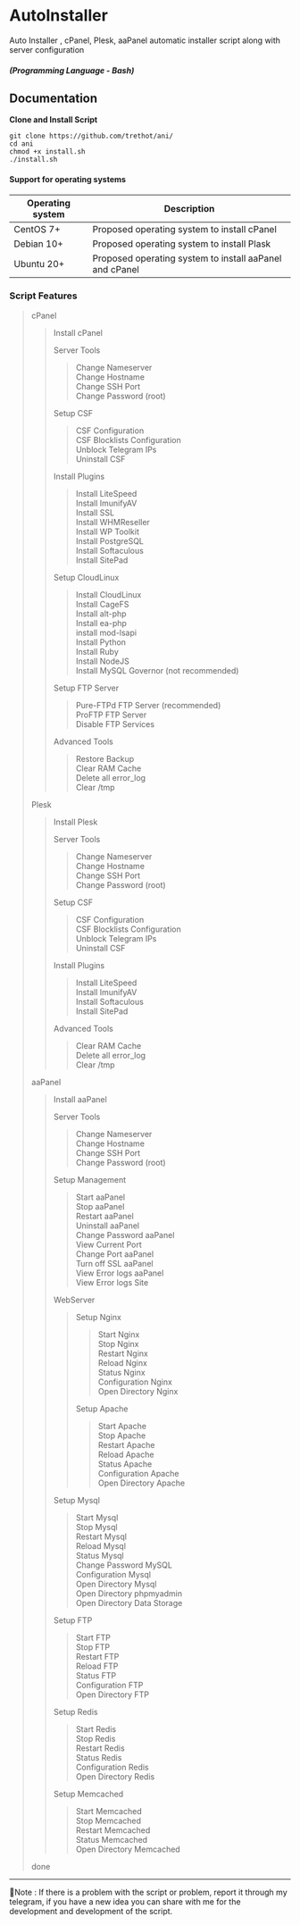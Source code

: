 # AutoInstaller
Auto Installer , cPanel, Plesk, aaPanel automatic installer script along with server configuration
##### (Programming Language - Bash)



## Documentation
**Clone and Install Script**
```
git clone https://github.com/trethot/ani/
cd ani
chmod +x install.sh
./install.sh
```

#### Support for operating systems
| Operating system | Description |
| --- | --- |
| CentOS 7+ | Proposed operating system to install cPanel |
| Debian 10+ | Proposed operating system to install Plask |
| Ubuntu 20+ | Proposed operating system to install aaPanel and cPanel |


### Script Features 
> cPanel
> > Install cPanel
> > 
> > Server Tools
> > > Change Nameserver \
> > > Change Hostname \
> > > Change SSH Port \
> > > Change Password (root)
> >
> > Setup CSF
> > > CSF Configuration \
> > > CSF Blocklists Configuration \
> > > Unblock Telegram IPs \
> > > Uninstall CSF
> >
> > Install Plugins
> > > Install LiteSpeed \
> > > Install ImunifyAV \
> > > Install SSL \
> > > Install WHMReseller \
> > > Install WP Toolkit \
> > > Install PostgreSQL \
> > > Install Softaculous \
> > > Install SitePad
> >
> > Setup CloudLinux
> > > Install CloudLinux \
> > > Install CageFS \
> > > Install alt-php \
> > > Install ea-php \
> > > install mod-lsapi \
> > > Install Python \
> > > Install Ruby \
> > > Install NodeJS \
> > > Install MySQL Governor (not recommended)
> >
> > Setup FTP Server
> > > Pure-FTPd FTP Server (recommended) \
> > > ProFTP FTP Server \
> > > Disable FTP Services
> >
> > Advanced Tools
> > > Restore Backup \
> > > Clear RAM Cache \
> > > Delete all error_log \
> > > Clear /tmp
> >
> Plesk
> > Install Plesk
> > 
> > Server Tools
> > > Change Nameserver \
> > > Change Hostname \
> > > Change SSH Port \
> > > Change Password (root)
> >
> > Setup CSF
> > > CSF Configuration \
> > > CSF Blocklists Configuration \
> > > Unblock Telegram IPs \
> > > Uninstall CSF
> >
> > Install Plugins
> > > Install LiteSpeed \
> > > Install ImunifyAV \
> > > Install Softaculous \
> > > Install SitePad
> >
> > Advanced Tools
> > > Clear RAM Cache \
> > > Delete all error_log \
> > > Clear /tmp
> >
> aaPanel
> > Install aaPanel
> > 
> > Server Tools
> > > Change Nameserver \
> > > Change Hostname \
> > > Change SSH Port \
> > > Change Password (root)
> >
> > Setup Management
> > > Start aaPanel \
> > > Stop aaPanel \
> > > Restart aaPanel \
> > > Uninstall aaPanel \
> > > Change Password aaPanel \
> > > View Current Port \
> > > Change Port aaPanel \
> > > Turn off SSL aaPanel \
> > > View Error logs aaPanel \
> > > View Error logs Site
> >
> > WebServer
> > > Setup Nginx
> > > > Start Nginx \
> > > > Stop Nginx \
> > > > Restart Nginx \
> > > > Reload Nginx \
> > > > Status Nginx \
> > > > Configuration Nginx \
> > > > Open Directory Nginx
> > > > 
> > > Setup Apache
> > > > Start Apache \
> > > > Stop Apache \
> > > > Restart Apache \
> > > > Reload Apache \
> > > > Status Apache \
> > > > Configuration Apache \
> > > > Open Directory Apache
> >
> > Setup Mysql
> > > Start Mysql \
> > > Stop Mysql \
> > > Restart Mysql \
> > > Reload Mysql \
> > > Status Mysql \
> > > Change Password MySQL \
> > > Configuration Mysql \
> > > Open Directory Mysql \
> > > Open Directory phpmyadmin \
> > > Open Directory Data Storage
> >
> > Setup FTP
> > > Start FTP \
> > > Stop FTP \
> > > Restart FTP \
> > > Reload FTP \
> > > Status FTP \
> > > Configuration FTP \
> > > Open Directory FTP
> >
> > Setup Redis
> > > Start Redis \
> > > Stop Redis \
> > > Restart Redis \
> > > Status Redis \
> > > Configuration Redis \
> > > Open Directory Redis
> > > 
> > Setup Memcached
> > > Start Memcached \
> > > Stop Memcached \
> > > Restart Memcached \
> > > Status Memcached \
> > > Open Directory Memcached
> > >
> >
> done

****

📝Note : If there is a problem with the script or problem, report it through my telegram, if you have a new idea you can share with me for the development and development of the script.

##

